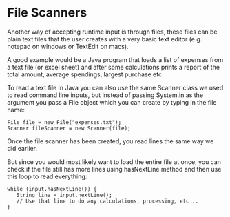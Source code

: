 # File Scanners
Another way of accepting runtime input is through files, these files can be plain text files that the user creates with a very basic text editor 
(e.g. notepad on windows or TextEdit on macs).

A good example would be a Java program that loads a list of expenses from a text file (or excel sheet) and after some calculations prints a report 
of the total amount, average spendings, largest purchase etc.

To read a text file in Java you can also use the same Scanner class we used to read command line inputs, but instead of passing System.in as the 
argument you pass a File object which you can create by typing in the file name:

```
File file = new File("expenses.txt");
Scanner fileScanner = new Scanner(file);
```

Once the file scanner has been created, you read lines the same way we did earlier.

But since you would most likely want to load the entire file at once, you can check if the file still has more lines using hasNextLine method and 
then use this loop to read everything:
```
while (input.hasNextLine()) {
   String line = input.nextLine();
   // Use that line to do any calculations, processing, etc ..
}
```
